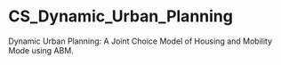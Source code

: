 # CS_Dynamic_Urban_Planning
Dynamic Urban Planning: A Joint Choice Model of Housing and Mobility Mode using ABM.
